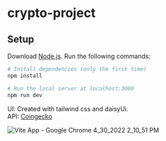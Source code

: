 # crypto-project

## Setup
Download [Node.js](https://nodejs.org/en/download/).
Run the following commands:

``` bash
# Install dependencies (only the first time)
npm install

# Run the local server at localhost:3000
npm run dev
```

UI: Created with tailwind css and daisyUi.  
API: [Coingecko](https://www.coingecko.com/)

![Vite App - Google Chrome 4_30_2022 2_10_51 PM](https://user-images.githubusercontent.com/73068793/166100490-a8caad6a-4dce-458e-bff5-f600bba96714.png)

